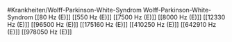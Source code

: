 #Krankheiten/Wolff-Parkinson-White-Syndrom
Wolff-Parkinson-White-Syndrom
[[80 Hz (E)]]
[[550 Hz (E)]]
[[7500 Hz (E)]]
[[8000 Hz (E)]]
[[12330 Hz (E)]]
[[96500 Hz (E)]]
[[175160 Hz (E)]]
[[410250 Hz (E)]]
[[642910 Hz (E)]]
[[978050 Hz (E)]]